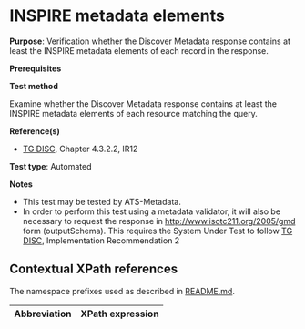 # INSPIRE metadata elements

**Purpose**: Verification whether the Discover Metadata response contains at least the INSPIRE metadata elements of each record in the response.

**Prerequisites**

**Test method**

Examine whether the Discover Metadata response contains at least the INSPIRE metadata elements of each resource matching the query.

**Reference(s)**

* [TG DISC](README.md#ref_TG_DISC), Chapter 4.3.2.2, IR12


**Test type**: Automated

**Notes**

* This test may be tested by ATS-Metadata.
* In order to perform this test using a metadata validator, it will also be necessary to request the response in http://www.isotc211.org/2005/gmd form (outputSchema). This requires the System Under Test to follow [TG DISC](README.md#ref_TG_DISC), Implementation Recommendation 2

## Contextual XPath references

The namespace prefixes used as described in [README.md](README.md#namespaces).

Abbreviation                                               |  XPath expression
---------------------------------------------------------- | -------------------------------------------------------------------------

